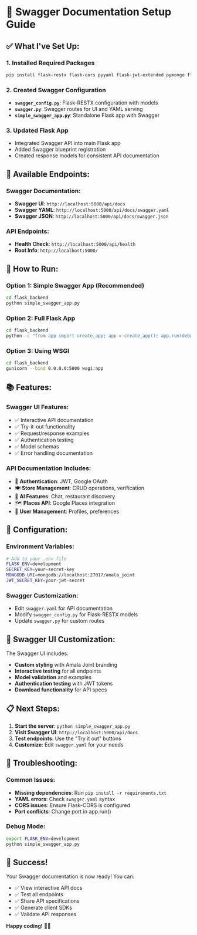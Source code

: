 # 🚀 Swagger Documentation Setup Guide

## ✅ **What I've Set Up:**

### 1. **Installed Required Packages**
```bash
pip install flask-restx flask-cors pyyaml flask-jwt-extended pymongo flask-mail python-dotenv bcrypt requests cloudinary
```

### 2. **Created Swagger Configuration**
- **`swagger_config.py`**: Flask-RESTX configuration with models
- **`swagger.py`**: Swagger routes for UI and YAML serving
- **`simple_swagger_app.py`**: Standalone Flask app with Swagger

### 3. **Updated Flask App**
- Integrated Swagger API into main Flask app
- Added Swagger blueprint registration
- Created response models for consistent API documentation

## 🎯 **Available Endpoints:**

### **Swagger Documentation:**
- **Swagger UI**: `http://localhost:5000/api/docs`
- **Swagger YAML**: `http://localhost:5000/api/docs/swagger.yaml`
- **Swagger JSON**: `http://localhost:5000/api/docs/swagger.json`

### **API Endpoints:**
- **Health Check**: `http://localhost:5000/api/health`
- **Root Info**: `http://localhost:5000/`

## 🚀 **How to Run:**

### **Option 1: Simple Swagger App (Recommended)**
```bash
cd flask_backend
python simple_swagger_app.py
```

### **Option 2: Full Flask App**
```bash
cd flask_backend
python -c "from app import create_app; app = create_app(); app.run(debug=True, port=5000)"
```

### **Option 3: Using WSGI**
```bash
cd flask_backend
gunicorn --bind 0.0.0.0:5000 wsgi:app
```

## 📚 **Features:**

### **Swagger UI Features:**
- ✅ Interactive API documentation
- ✅ Try-it-out functionality
- ✅ Request/response examples
- ✅ Authentication testing
- ✅ Model schemas
- ✅ Error handling documentation

### **API Documentation Includes:**
- 🔐 **Authentication**: JWT, Google OAuth
- 🍽️ **Store Management**: CRUD operations, verification
- 🤖 **AI Features**: Chat, restaurant discovery
- 🗺️ **Places API**: Google Places integration
- 👤 **User Management**: Profiles, preferences

## 🔧 **Configuration:**

### **Environment Variables:**
```bash
# Add to your .env file
FLASK_ENV=development
SECRET_KEY=your-secret-key
MONGODB_URI=mongodb://localhost:27017/amala_joint
JWT_SECRET_KEY=your-jwt-secret
```

### **Swagger Customization:**
- Edit `swagger.yaml` for API documentation
- Modify `swagger_config.py` for Flask-RESTX models
- Update `swagger.py` for custom routes

## 🎨 **Swagger UI Customization:**

The Swagger UI includes:
- **Custom styling** with Amala Joint branding
- **Interactive testing** for all endpoints
- **Model validation** and examples
- **Authentication testing** with JWT tokens
- **Download functionality** for API specs

## 📋 **Next Steps:**

1. **Start the server**: `python simple_swagger_app.py`
2. **Visit Swagger UI**: `http://localhost:5000/api/docs`
3. **Test endpoints**: Use the "Try it out" buttons
4. **Customize**: Edit `swagger.yaml` for your needs

## 🐛 **Troubleshooting:**

### **Common Issues:**
- **Missing dependencies**: Run `pip install -r requirements.txt`
- **YAML errors**: Check `swagger.yaml` syntax
- **CORS issues**: Ensure Flask-CORS is configured
- **Port conflicts**: Change port in app.run()

### **Debug Mode:**
```bash
export FLASK_ENV=development
python simple_swagger_app.py
```

## 🎉 **Success!**

Your Swagger documentation is now ready! You can:
- ✅ View interactive API docs
- ✅ Test all endpoints
- ✅ Share API specifications
- ✅ Generate client SDKs
- ✅ Validate API responses

**Happy coding!** 🚀✨

